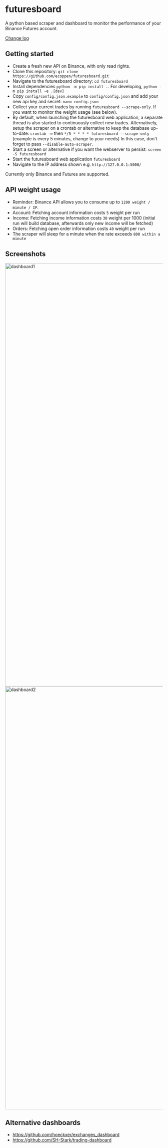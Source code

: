 # futuresboard
A python based scraper and dashboard to monitor the performance of your Binance Futures account.

[Change log](https://github.com/ecoppen/futuresboard/blob/main/CHANGELOG.md)

## Getting started

- Create a fresh new API on Binance, with only read rights.
- Clone this repository: `git clone https://github.com/ecoppen/futuresboard.git`
- Navigate to the futuresboard directory: `cd futuresboard`
- Install dependencies `python -m pip install .`. For developing, `python -m pip install -e .[dev]`
- Copy `config/config.json.example` to `config/config.json` and add your new api key and secret: `nano config.json`
- Collect your current trades by running `futuresboard --scrape-only`. If you want to monitor the weight usage (see below).
- By default, when launching the futuresboard web application, a separate thread is also started to continuously collect new trades.
  Alternatively, setup the scraper on a crontab or alternative to keep the database up-to-date: `crontab -e` then `*/5 * * * * futuresboard --scrape-only` (example is every 5 minutes, change to your needs)
  In this case, don't forget to pass `--disable-auto-scraper`.
- Start a screen or alternative if you want the webserver to persist: `screen -S futuresboard`
- Start the futuresboard web application `futuresboard`
- Navigate to the IP address shown e.g. `http://127.0.0.1:5000/`

Currently only Binance and Futures are supported.

## API weight usage

- Reminder: Binance API allows you to consume up to `1200 weight / minute / IP`.
- Account: Fetching account information costs `5` weight per run
- Income: Fetching income information costs `30` weight per 1000 (initial run will build database, afterwards only new income will be fetched)
- Orders: Fetching open order information costs `40` weight per run
- The scraper will sleep for a minute when the rate exceeds `800 within a minute`

## Screenshots
<img width="1351" alt="dashboard1" src="https://user-images.githubusercontent.com/51025241/141358095-a6578160-1d8f-4e5f-90ab-9d7599e9ee4c.png">
<img width="1351" alt="dashboard2" src="https://user-images.githubusercontent.com/51025241/141358103-5befc35c-d61e-4064-adc6-869c7c5ec9df.png">

## Alternative dashboards

- https://github.com/hoeckxer/exchanges_dashboard
- https://github.com/SH-Stark/trading-dashboard
